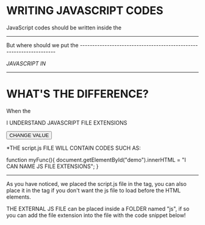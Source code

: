 # WRITING JAVASCRIPT CODES

JavaScript codes should be written inside the <script> element.

<script>
    document.write("I am making progress");
</script>
---------------------------------------------------------------

But where should we put the <script> element?

*INTERNAL JAVASCRIPT*
The <script> element can either be placed in the <head> or in the <body> 
or you can place it in both.

BUT I RECOMMEND PLACING IT AFTER THE BODY TAG, it just looks organized that way and i've been using it that way for external js files.

HOWEVER THERE IS A DIFFERENCE

LOOK AT THE CODE SNIPPET BELOW!

*JAVASCRIPT IN <head>*

<!DOCTYPE html>
<html>
<head>
    <title> JAVASCRIPT IN THE HEAD TAG</title>
    <script type = "text/javascript">
/*add your js codes here*/    
    </script>
</head>
<body>
    <!---add your elements codes here--->
</body>
</html>
--------------------------------------------------------------------

*JAVASCRIPT IN <body>*

<!DOCTYPE html>
<html>
<head>
    <title> JAVASCRIPT IN THE HEAD TAG</title>
</head>
<body>
    <!---add your elements codes here--->
    <script type = "text/javascript">
/*add your js codes here*/    
    </script>
</body>
</html>

--------------------------------------------------------------

# WHAT'S THE DIFFERENCE?
When the <script> is inside the <head>, it loads first before the content of the page.

(THIS IS USEFUL FOR AUTHENTICATION/POPUPS )

When the <script> is inside the <body>, it loads after the content of the page (HTML elements) loads before the functions.

(THIS IS USEFUL FOR LETTING USERS SEE THE PAGE FIRST BEFORE THEY CAN CLICK ON ANYTHING)


* EXTERNAL JAVASCRIPT*

JavaScript can also be placed in external files.

JavaScript files have the file name extension of .js
e.g "script.js", "main.js", "any name you want.js"

HERE'S AN EXAMPLE BELOW!

<!DOCTYPE html>
<html>
<head>
<title>TRY IT OUT</title>
<script src="script.js"></script>
</head>
<body>
    <p id="demo">I UNDERSTAND JAVASCRIPT FILE EXTENSIONS</p>
    <button type="button" onclick="myFunc()">CHANGE VALUE</button>
</body>
</html>


*THE script.js FILE WILL CONTAIN CODES SUCH AS:

function myFunc(){
    document.getElementById("demo").innerHTML = "I CAN NAME JS FILE EXTENSIONS";
}

---------------------------------------------------------------------

As you have noticed, we placed the script.js file in the <head> tag, you can also place it in the <body> tag if you don't want the js file to load before the HTML elements.

THE EXTERNAL JS FILE can be placed inside a FOLDER named "js", if so you can add the file extension into the <html> file with the code snippet below!

<script src="js/script.js"><script>